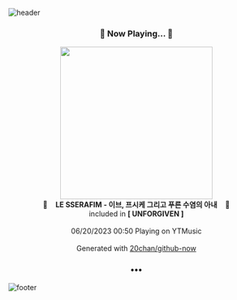 ![header](https://capsule-render.vercel.app/api?type=wave&height=170&section=header&fontColor=090707&fontAlignX=45&fontAlignY=65&fontSize=100)

<h3 align="center">🎵 Now Playing... 🎵</h3>
<p align="center">
  <a href="https://music.youtube.com/watch?v=eS-NAO3zmn4">
    <img width="300" src="https://lh3.googleusercontent.com/EjuB2PuG_IrW2lphUbqbfiRa7hxh9jMOGSELjPSWP7ys2RSDN0JPPCUc5WgWu3kxIPgvp-mcSjWeIwmxjg">
  </a>
  <br>
  🎵&nbsp&nbsp&nbsp <b>LE SSERAFIM - 이브, 프시케 그리고 푸른 수염의 아내</b> &nbsp&nbsp&nbsp🎵
  <br>
  included in <b>[ UNFORGIVEN ]</b>
  
  <br />
  <br />
  06/20/2023 00:50 Playing on YTMusic
  <br />
  <br />
  Generated with <a href="https://github.com/20chan/github-now">20chan/github-now</a>
</p>

<h3 align="center">•••</h3>

![footer](https://capsule-render.vercel.app/api?type=wave&height=150&section=footer)
